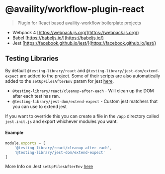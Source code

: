 # @availity/workflow-plugin-react

> Plugin for React based availity-workflow boilerplate projects

- Webpack 4 [https://webpack.js.org/](https://webpack.js.org/)
- Babel [https://babeljs.io/](https://babeljs.io/)
- Jest [https://facebook.github.io/jest/](https://facebook.github.io/jest/)

## Testing Libraries

By default `@testing-library/react` and `@testing-library/jest-dom/extend-expect` are added to the project. Some of their scripts are also automatically added to the `setUpFilesAfterEnv` param for jest [here](./test.js#42).

- `@testing-library/react/cleanup-after-each` - Will clean up the DOM after each test has ran.
- `@testing-library/jest-dom/extend-expect` - Custom jest matchers that you can use to extend jest

If you want to override this you can create a file in the `/app` directory called `jest.init.js` and export whichever modules you want.

#### Example
```javascript
module.exports = [
    '@testing-library/react/cleanup-after-each',
    '@testing-library/jest-dom/extend-expect'
]
```

More Info on Jest `setUpFilesAfterEnv` [here](https://jestjs.io/docs/en/configuration#setupfilesafterenv-array)
